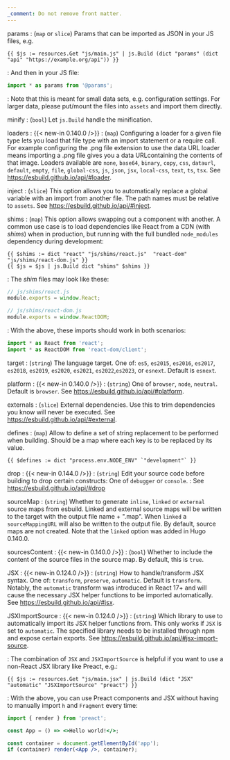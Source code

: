 ```yaml
---
_comment: Do not remove front matter.
---
```


params
: (`map` or `slice`) Params that can be imported as JSON in your JS files, e.g.

  ```go-html-template
  {{ $js := resources.Get "js/main.js" | js.Build (dict "params" (dict "api" "https://example.org/api")) }}
  ```
: And then in your JS file:

  ```js
  import * as params from '@params';
  ```

: Note that this is meant for small data sets, e.g. configuration settings. For larger data, please put/mount the files into `assets` and import them directly.

minify
: (`bool`) Let `js.Build` handle the minification.

loaders
: {{< new-in 0.140.0 />}}
: (`map`) Configuring a loader for a given file type lets you load that file type with an import statement or a require call. For example configuring the .png file extension to use the data URL loader means importing a .png file gives you a data URLcontaining the contents of that image. Loaders available are `none`, `base64`, `binary`, `copy`,  `css`,  `dataurl`, `default`, `empty`, `file`, `global-css`, `js`, `json`, `jsx`, `local-css`,  `text`, `ts`, `tsx`. See https://esbuild.github.io/api/#loader.

inject
: (`slice`) This option allows you to automatically replace a global variable with an import from another file. The path names must be relative to `assets`. See https://esbuild.github.io/api/#inject.

shims
: (`map`) This option allows swapping out a component with another. A common use case is to load dependencies like React from a CDN  (with _shims_) when in production, but running with the full bundled `node_modules` dependency during development:

  ```go-html-template
  {{ $shims := dict "react" "js/shims/react.js"  "react-dom" "js/shims/react-dom.js" }}
  {{ $js = $js | js.Build dict "shims" $shims }}
  ```

: The _shim_ files may look like these:

  ```js
  // js/shims/react.js
  module.exports = window.React;
  ```

  ```js
  // js/shims/react-dom.js
  module.exports = window.ReactDOM;
  ```

: With the above, these imports should work in both scenarios:

  ```js
  import * as React from 'react';
  import * as ReactDOM from 'react-dom/client';
  ```

target
: (`string`) The language target. One of: `es5`, `es2015`, `es2016`, `es2017`, `es2018`, `es2019`, `es2020`, `es2021`, `es2022`,`es2023`, or `esnext`. Default is `esnext`.

platform
: {{< new-in 0.140.0 />}}
: (`string`) One of `browser`, `node`, `neutral`. Default is `browser`. See https://esbuild.github.io/api/#platform.

externals
: (`slice`) External dependencies. Use this to trim dependencies you know will never be executed. See https://esbuild.github.io/api/#external.

defines
: (`map`) Allow to define a set of string replacement to be performed when building. Should be a map where each key is to be replaced by its value.

  ```go-html-template
  {{ $defines := dict "process.env.NODE_ENV" `"development"` }}
  ```

drop
: {{< new-in 0.144.0 />}}
: (`string`) Edit your source code before building to drop certain constructs: One of `debugger` or `console`.
: See https://esbuild.github.io/api/#drop

sourceMap
: (`string`) Whether to generate `inline`, `linked` or `external` source maps from esbuild. Linked and external source maps will be written to the target with the output file name + ".map". When `linked` a `sourceMappingURL` will also be written to the output file. By default, source maps are not created. Note that the `linked` option was added in Hugo 0.140.0.

sourcesContent
: {{< new-in 0.140.0 />}}
: (`bool`) Whether to include the content of the source files in the source map. By default, this is `true`.

JSX
: {{< new-in 0.124.0 />}}
: (`string`) How to handle/transform JSX syntax. One of: `transform`, `preserve`, `automatic`. Default is `transform`. Notably, the `automatic` transform was introduced in React 17+ and will cause the necessary JSX helper functions to be imported automatically. See https://esbuild.github.io/api/#jsx.

JSXImportSource
: {{< new-in 0.124.0 />}}
: (`string`) Which library to use to automatically import its JSX helper functions from. This only works if `JSX` is set to `automatic`. The specified library needs to be installed through npm and expose certain exports. See https://esbuild.github.io/api/#jsx-import-source.

: The combination of `JSX` and `JSXImportSource` is helpful if you want to use a non-React JSX library like Preact, e.g.:

  ```go-html-template
  {{ $js := resources.Get "js/main.jsx" | js.Build (dict "JSX" "automatic" "JSXImportSource" "preact") }}
  ```

: With the above, you can use Preact components and JSX without having to manually import `h` and `Fragment` every time:

  ```jsx
  import { render } from 'preact';

  const App = () => <>Hello world!</>;

  const container = document.getElementById('app');
  if (container) render(<App />, container);
  ```
